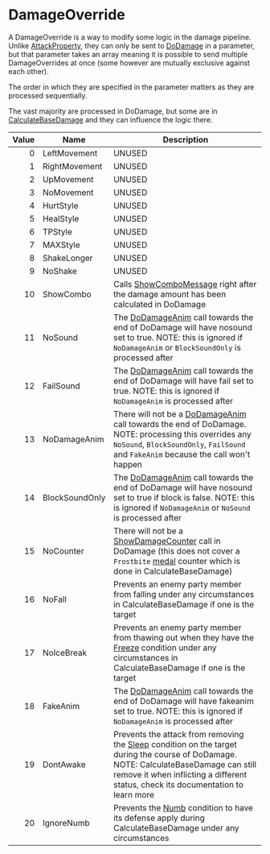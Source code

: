 # DamageOverride
A DamageOverride is a way to modify some logic in the damage pipeline. Unlike [AttackProperty](AttackProperty.md), they can only be sent to [DoDamage](DoDamage.md) in a parameter, but that parameter takes an array meaning it is possible to send multiple DamageOverrides at once (some however are mutually exclusive against each other).

The order in which they are specified in the parameter matters as they are processed sequentially.

The vast majority are processed in DoDamage, but some are in [CalculateBaseDamage](CalculateBaseDamage.md) and they can influence the logic there.

|Value|Name|Description|
|-----:|----|-----------|
|0|LeftMovement|UNUSED|
|1|RightMovement|UNUSED|
|2|UpMovement|UNUSED|
|3|NoMovement|UNUSED|
|4|HurtStyle|UNUSED|
|5|HealStyle|UNUSED|
|6|TPStyle|UNUSED|
|7|MAXStyle|UNUSED|
|8|ShakeLonger|UNUSED|
|9|NoShake|UNUSED|
|10|ShowCombo|Calls [ShowComboMessage](../Visual%20rendering/ShowSuccessWord.md#showcombomessage) right after the damage amount has been calculated in DoDamage|
|11|NoSound|The [DoDamageAnim](../Visual%20rendering/DoDamageAnim.md) call towards the end of DoDamage will have nosound set to true. NOTE: this is ignored if `NoDamageAnim` or `BlockSoundOnly` is processed after|
|12|FailSound|The [DoDamageAnim](../Visual%20rendering/DoDamageAnim.md) call towards the end of DoDamage will have fail set to true. NOTE: this is ignored if `NoDamageAnim` is processed after|
|13|NoDamageAnim|There will not be a [DoDamageAnim](../Visual%20rendering/DoDamageAnim.md) call towards the end of DoDamage. NOTE: processing this overrides any `NoSound`, `BlockSoundOnly`, `FailSound` and `FakeAnim` because the call won't happen|
|14|BlockSoundOnly|The [DoDamageAnim](../Visual%20rendering/DoDamageAnim.md) call towards the end of DoDamage will have nosound set to true if block is false. NOTE: this is ignored if `NoDamageAnim` or `NoSound` is processed after|
|15|NoCounter|There will not be a [ShowDamageCounter](../Visual%20rendering/ShowDamageCounter.md) call in DoDamage (this does not cover a `Frostbite` [medal](../../Enums%20and%20IDs/Medal.md) counter which is done in CalculateBaseDamage)|
|16|NoFall|Prevents an enemy party member from falling under any circumstances in CalculateBaseDamage if one is the target|
|17|NoIceBreak|Prevents an enemy party member from thawing out when they have the [Freeze](../Actors%20states/BattleCondition/Freeze.md) condition under any circumstances in CalculateBaseDamage if one is the target|
|18|FakeAnim|The [DoDamageAnim](../Visual%20rendering/DoDamageAnim.md) call towards the end of DoDamage will have fakeanim set to true. NOTE: this is ignored if `NoDamageAnim` is processed after|
|19|DontAwake|Prevents the attack from removing the [Sleep](../Actors%20states/BattleCondition/Sleep.md) condition on the target during the course of DoDamage. NOTE: CalculateBaseDamage can still remove it when inflicting a different status, check its documentation to learn more|
|20|IgnoreNumb|Prevents the [Numb](../Actors%20states/BattleCondition/Numb.md) condition to have its defense apply during CalculateBaseDamage under any circumstances|
